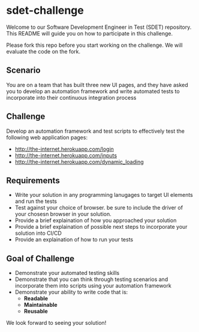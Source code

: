 # sdet-challenge

Welcome to our Software Development Engineer in Test (SDET) repository. This README will guide you on how to participate in this challenge.

Please fork this repo before you start working on the challenge. We will evaluate the code on the fork.

## Scenario
 You are on a team that has built three new UI pages, and they have asked you to develop an automation framework and write automated tests to incorporate into their continuous integration process
 
## Challenge
Develop an automation framework and test scripts to effectively test the following web application pages:
  - http://the-internet.herokuapp.com/login
  - http://the-internet.herokuapp.com/inputs
  - http://the-internet.herokuapp.com/dynamic_loading
  
## Requirements
  - Write your solution in any programming lanugages to target UI elements and run the tests
  - Test against your choice of browser. be sure to include the driver of your chosesn browser in your solution.
  - Provide a brief explaination of how you approached your solution
  - Provide a brief explaination of possible next steps to incorporate your solution into CI/CD
  - Provide an explaination of how to run your tests


## Goal of Challenge
- Demonstrate your automated testing skills
- Demonstrate that you can think through testing scenarios and incorporate them into scripts using your automation framework
- Demonstrate your ability to write code that is:
  - **Readable**
  - **Maintainable**
  - **Reusable**

We look forward to seeing your solution!

